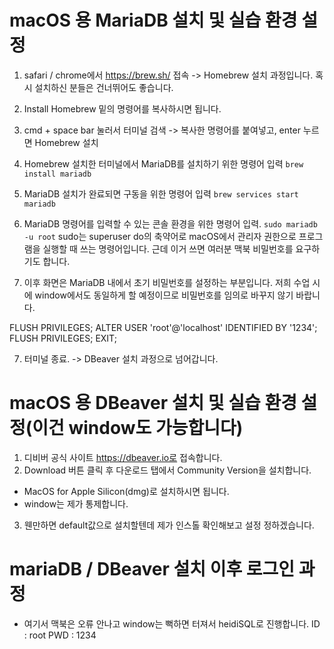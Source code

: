 
# macOS 용 MariaDB 설치 및 실습 환경 설정
1. safari / chrome에서 https://brew.sh/ 접속 -> Homebrew 설치 과정입니다. 혹시 설치하신 분들은 건너뛰어도 좋습니다.
  1. Install Homebrew 밑의 명령어를 복사하시면 됩니다.

2. cmd + space bar 눌러서 터미널 검색 -> 복사한 명령어를 붙여넣고, enter 누르면 Homebrew 설치

3. Homebrew 설치한 터미널에서 MariaDB를 설치하기 위한 명령어 입력
`brew install mariadb`

4. MariaDB 설치가 완료되면 구동을 위한 명령어 입력
`brew services start mariadb`

5. MariaDB 명령어를 입력할 수 있는 콘솔 환경을 위한 명령어 입력.
`sudo mariadb -u root`
  sudo는 superuser do의 축약어로 macOS에서 관리자 권한으로 프로그램을 실행할 때 쓰는 명령어입니다. 근데 이거 쓰면 여러분 맥북 비밀번호를 요구하기도 합니다.

6. 이후 화면은 MariaDB 내에서 초기 비밀번호를 설정하는 부분입니다. 저희 수업 시에 window에서도 동일하게 할 예정이므로 비밀번호를 임의로 바꾸지 않기 바랍니다.

FLUSH PRIVILEGES;
ALTER USER 'root'@'localhost' IDENTIFIED BY '1234';
FLUSH PRIVILEGES;
EXIT;

7. 터미널 종료. -> DBeaver 설치 과정으로 넘어갑니다.

# macOS 용 DBeaver 설치 및 실습 환경 설정(이건 window도 가능합니다)
1. 디비버 공식 사이트 https://dbeaver.io로 접속합니다.
2. Download 버튼 클릭 후 다운로드 탭에서 Community Version을 설치합니다. 
  - MacOS for Apple Silicon(dmg)로 설치하시면 됩니다.
  - window는 제가 통제합니다.
3. 웬만하면 default값으로 설치할텐데 제가 인스톨 확인해보고 설정 정하겠습니다.

# mariaDB / DBeaver 설치 이후 로그인 과정
- 여기서 맥북은 오류 안나고 window는 뻑하면 터져서 heidiSQL로 진행합니다.
ID : root
PWD : 1234